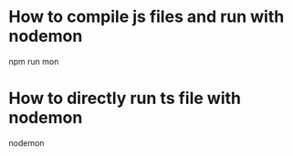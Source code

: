 # How to compile js files and run with nodemon
npm run mon

# How to directly run ts file with nodemon
nodemon

